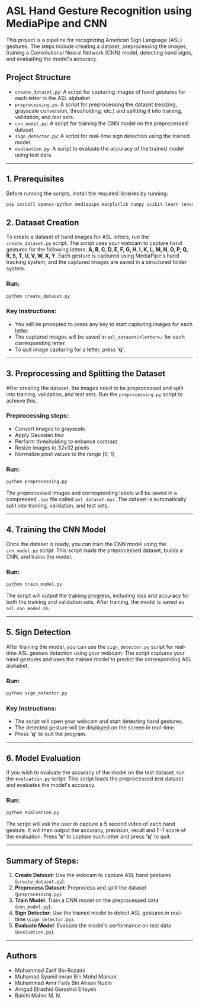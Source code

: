 # ASL Hand Gesture Recognition using MediaPipe and CNN

This project is a pipeline for recognizing American Sign Language (ASL) gestures. The steps include creating a dataset, preprocessing the images, training a Convolutional Neural Network (CNN) model, detecting hand signs, and evaluating the model's accuracy.

## Project Structure

- `create_dataset.py`: A script for capturing images of hand gestures for each letter in the ASL alphabet.
- `preprocessing.py`: A script for preprocessing the dataset (resizing, grayscale conversion, thresholding, etc.) and splitting it into training, validation, and test sets.
- `cnn_model.py`: A script for training the CNN model on the preprocessed dataset.
- `sign_detector.py`: A script for real-time sign detection using the trained model.
- `evaluation.py`: A script to evaluate the accuracy of the trained model using test data.

---

## 1. Prerequisites

Before running the scripts, install the required libraries by running:

```bash
pip install opencv-python mediapipe matplotlib numpy scikit-learn tensorflow
```

## 2. Dataset Creation

To create a dataset of hand images for ASL letters, run the `create_dataset.py` script. The script uses your webcam to capture hand gestures for the following letters: **A, B, C, D, E, F, G, H, I, K, L, M, N, O, P, Q, R, S, T, U, V, W, X, Y**. Each gesture is captured using MediaPipe's hand tracking system, and the captured images are saved in a structured folder system.

### Run:

```bash
python create_dataset.py
```

### Key Instructions:

- You will be prompted to press any key to start capturing images for each letter.
- The captured images will be saved in `asl_dataset/<letter>/` for each corresponding letter.
- To quit image capturing for a letter, press **'q'**.

---

## 3. Preprocessing and Splitting the Dataset

After creating the dataset, the images need to be preprocessed and split into training, validation, and test sets. Run the `preprocessing.py` script to achieve this.

### Preprocessing steps:

- Convert images to grayscale
- Apply Gaussian blur
- Perform thresholding to enhance contrast
- Resize images to 32x32 pixels
- Normalize pixel values to the range [0, 1]

### Run:

```bash
python preprocessing.py
```

The preprocessed images and corresponding labels will be saved in a compressed `.npz` file called `asl_dataset.npz`. The dataset is automatically split into training, validation, and test sets.

---

## 4. Training the CNN Model

Once the dataset is ready, you can train the CNN model using the `cnn_model.py` script. This script loads the preprocessed dataset, builds a CNN, and trains the model.

### Run:

```bash
python train_model.py
```

The script will output the training progress, including loss and accuracy for both the training and validation sets. After training, the model is saved as `asl_cnn_model.h5`.

---

## 5. Sign Detection

After training the model, you can use the `sign_detector.py` script for real-time ASL gesture detection using your webcam. The script captures your hand gestures and uses the trained model to predict the corresponding ASL alphabet.

### Run:

```bash
python sign_detector.py
```

### Key Instructions:

- The script will open your webcam and start detecting hand gestures.
- The detected gesture will be displayed on the screen in real-time.
- Press **'q'** to quit the program.

---

## 6. Model Evaluation

If you wish to evaluate the accuracy of the model on the test dataset, run the `evaluation.py` script. This script loads the preprocessed test dataset and evaluates the model's accuracy.

### Run:

```bash
python evaluation.py
```

The script will ask the user to capture a 5 second video of each hand gesture. It will then output the accuracy, precision, recall and F-1 score of the evaluation. Press **'c'** to capture each letter and press **'q'** to quit.

---

## Summary of Steps:

1. **Create Dataset**: Use the webcam to capture ASL hand gestures (`create_dataset.py`).
2. **Preprocess Dataset**: Preprocess and split the dataset (`preprocessing.py`).
3. **Train Model**: Train a CNN model on the preprocessed data (`cnn_model.py`).
4. **Sign Detector**: Use the trained model to detect ASL gestures in real-time (`sign_detector.py`).
5. **Evaluate Model**: Evaluate the model's performance on test data (`evaluation.py`).

---

## Authors

- Muhammad Zarif Bin Rozaini
- Muhamad Syamil Imran Bin Mohd Mansor
- Muhammad Amir Faris Bin Ahsan Nudin
- Amgad Elrashid Gurashid Eltayeb
- Balchi Maher M. N.